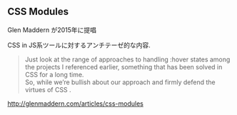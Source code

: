 ## CSS Modules

Glen Maddern が2015年に提唱

CSS in JS系ツールに対するアンチテーゼ的な内容.
<blockquote>
<p class="smaller">
  Just look at the range of approaches to handling :hover states among the projects I referenced earlier, something that has been solved in CSS for a long time. <br/ >
  So, while we’re bullish about our approach and firmly defend the virtues of CSS .
</p>
</blockquote>

<p class="smaller">
  <a class="link" href="http://glenmaddern.com/articles/css-modules" target="_blank">http://glenmaddern.com/articles/css-modules</a>
</p>
